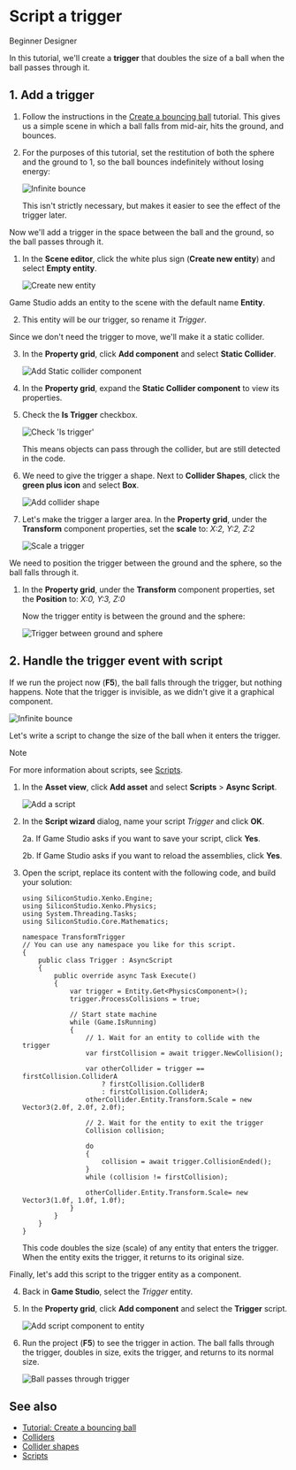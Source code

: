 # Script a trigger

<span class="label label-doc-level">Beginner</span>
<span class="label label-doc-audience">Designer</span>

In this tutorial, we'll create a **trigger** that doubles the size of a ball when the ball passes through it.

## 1. Add a trigger

1. Follow the instructions in the [Create a bouncing ball](create-a-bouncing-ball.md) tutorial.
This gives us a simple scene in which a ball falls from mid-air, hits the ground, and bounces.

2. For the purposes of this tutorial, set the restitution of both the sphere and the ground to 1, so the ball bounces indefinitely without losing energy:

    ![Infinite bounce](media/physics-tutorials-create-a-bouncing-ball-infinitely-bouncing-ball.gif)

    This isn't strictly necessary, but makes it easier to see the effect of the trigger later.

Now we'll add a trigger in the space between the ball and the ground, so the ball passes through it.

1. In the **Scene editor**, click the white plus sign (**Create new entity**) and select **Empty entity**.

    ![Create new entity](media/physics-tutorials-create-a-trigger-add-new-entity.png)

Game Studio adds an entity to the scene with the default name **Entity**.

2. This entity will be our trigger, so rename it *Trigger*.

Since we don't need the trigger to move, we'll make it a static collider.

3. In the **Property grid**, click **Add component** and select **Static Collider**.

    ![Add Static collider component](media/physics-tutorials-create-a-bouncing-ball-add-collider-component.png)

4. In the **Property grid**, expand the **Static Collider component** to view its properties.

5. Check the **Is Trigger** checkbox.

    ![Check 'Is trigger'](media/physics-tutorials-create-a-trigger-is-trigger-checkbox.png)

    This means objects can pass through the collider, but are still detected in the code.

6. We need to give the trigger a shape. Next to **Collider Shapes**, click the **green plus icon** and select **Box**.

    ![Add collider shape](media/physics-tutorials-create-a-trigger-add-box-shape-to-a-trigger.png)

7. Let's make the trigger a larger area. In the **Property grid**, under the **Transform** component properties, set the **scale** to: *X:2, Y:2, Z:2*

    ![Scale a trigger](media/physics-tutorials-create-a-trigger-scale-trigger.png)

We need to position the trigger between the ground and the sphere, so the ball falls through it.
    
1. In the **Property grid**, under the **Transform** component properties, set the **Position** to: *X:0, Y:3, Z:0*

    Now the trigger entity is between the ground and the sphere:

    ![Trigger between ground and sphere](media/physics-tutorials-create-a-trigger-trigger-between-ground-and-sphere.png)

## 2. Handle the trigger event with script

If we run the project now (**F5**), the ball falls through the trigger, but nothing happens. Note that the trigger is invisible, as we didn't give it a graphical component.

![Infinite bounce](media/physics-tutorials-create-a-bouncing-ball-infinitely-bouncing-ball.gif)

Let's write a script to change the size of the ball when it enters the trigger.

>[!Note]
>For more information about scripts, see [Scripts](../scripts/index.md).

1. In the **Asset view**, click **Add asset** and select **Scripts** > **Async Script**.

    ![Add a script](media/physics-tutorials-create-a-trigger-add-async-script.png)

2. In the **Script wizard** dialog, name your script *Trigger* and click **OK**.

    2a. If Game Studio asks if you want to save your script, click **Yes**.
    
    2b. If Game Studio asks if you want to reload the assemblies, click **Yes**.

3. Open the script, replace its content with the following code, and build your solution:

    ```
    using SiliconStudio.Xenko.Engine;
    using SiliconStudio.Xenko.Physics;
    using System.Threading.Tasks;
    using SiliconStudio.Core.Mathematics;

    namespace TransformTrigger
    // You can use any namespace you like for this script.
    {
        public class Trigger : AsyncScript
        {
            public override async Task Execute()
            {
                var trigger = Entity.Get<PhysicsComponent>();
                trigger.ProcessCollisions = true;

                // Start state machine
                while (Game.IsRunning)
                {
                    // 1. Wait for an entity to collide with the trigger
                    var firstCollision = await trigger.NewCollision();

                    var otherCollider = trigger == firstCollision.ColliderA
                        ? firstCollision.ColliderB
                        : firstCollision.ColliderA;
                    otherCollider.Entity.Transform.Scale = new Vector3(2.0f, 2.0f, 2.0f);

                    // 2. Wait for the entity to exit the trigger
                    Collision collision;

                    do
                    {
                        collision = await trigger.CollisionEnded();
                    }
                    while (collision != firstCollision);

                    otherCollider.Entity.Transform.Scale= new Vector3(1.0f, 1.0f, 1.0f);
                }
            }
        }
    }
    ```

    This code doubles the size (scale) of any entity that enters the trigger. When the entity exits the trigger, it returns to its original size.

Finally, let's add this script to the trigger entity as a component.

4. Back in **Game Studio**, select the *Trigger* entity.

5. In the **Property grid**, click **Add component** and select the **Trigger** script.

    ![Add script component to entity](media/physics-tutorials-create-a-trigger-add-script-component-to-entity.png)

5. Run the project (**F5**) to see the trigger in action.
The ball falls through the trigger, doubles in size, exits the trigger, and returns to its normal size.

     ![Ball passes through trigger](media/physics-tutorials-create-a-trigger-ball-passes-trigger.gif)

## See also

* [Tutorial: Create a bouncing ball](create-a-bouncing-ball.md)
* [Colliders](colliders.md)
* [Collider shapes](collider-shapes.md)
* [Scripts](../scripts/index.md)